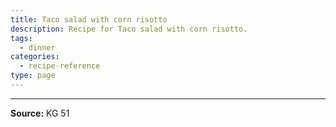 ```yaml
---
title: Taco salad with corn risotto
description: Recipe for Taco salad with corn risotto.
tags:
  - dinner
categories:
  - recipe-reference
type: page
---
```


---

**Source:** KG 51